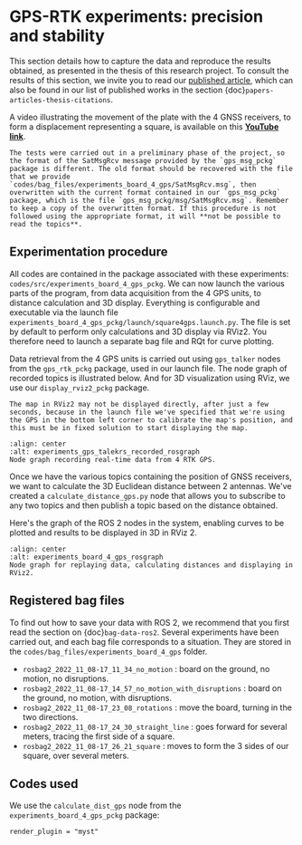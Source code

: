 # GPS-RTK experiments: precision and stability

This section details how to capture the data and reproduce the results obtained, as presented in the thesis of this research project. To consult the results of this section, we invite you to read our [published article](https://hal.science/hal-04311426), which can also be found in our list of published works in the section {doc}`papers-articles-thesis-citations`.

A video illustrating the movement of the plate with the 4 GNSS receivers, to form a displacement representing a square, is available on this [**YouTube link**](https://youtu.be/b0Vw4D8oBn4).

```{warning}
The tests were carried out in a preliminary phase of the project, so the format of the SatMsgRcv message provided by the `gps_msg_pckg` package is different. The old format should be recovered with the file that we provide `codes/bag_files/experiments_board_4_gps/SatMsgRcv.msg`, then overwritten with the current format contained in our `gps_msg_pckg` package, which is the file `gps_msg_pckg/msg/SatMsgRcv.msg`. Remember to keep a copy of the overwritten format. If this procedure is not followed using the appropriate format, it will **not be possible to read the topics**.
```

## Experimentation procedure

All codes are contained in the package associated with these experiments: `codes/src/experiments_board_4_gps_pckg`. We can now launch the various parts of the program, from data acquisition from the 4 GPS units, to distance calculation and 3D display. Everything is configurable and executable via the launch file `experiments_board_4_gps_pckg/launch/square4gps.launch.py`. The file is set by default to perform only calculations and 3D display via RViz2. You therefore need to launch a separate bag file and RQt for curve plotting.

Data retrieval from the 4 GPS units is carried out using `gps_talker` nodes from the `gps_rtk_pckg` package, used in our launch file. The node graph of recorded topics is illustrated below. And for 3D visualization using RViz, we use our `display_rviz2_pckg` package.

```{note}
The map in RViz2 may not be displayed directly, after just a few seconds, because in the launch file we've specified that we're using the GPS in the bottom left corner to calibrate the map's position, and this must be in fixed solution to start displaying the map.
```

```{figure} /photos/experiments_board_4_gps/gps_talker_recorded.png
:align: center
:alt: experiments_gps_talekrs_recorded_rosgraph
Node graph recording real-time data from 4 RTK GPS.
```

Once we have the various topics containing the position of GNSS receivers, we want to calculate the 3D Euclidean distance between 2 antennas. We've created a `calculate_distance_gps.py` node that allows you to subscribe to any two topics and then publish a topic based on the distance obtained.

Here's the graph of the ROS 2 nodes in the system, enabling curves to be plotted and results to be displayed in 3D in RViz 2.

```{figure} /photos/experiments_board_4_gps/experiments_board_4_gps_rosgraph.png 
:align: center
:alt: experiments_board_4_gps_rosgraph
Node graph for replaying data, calculating distances and displaying in RViz2.
```

## Registered bag files

To find out how to save your data with ROS 2, we recommend that you first read the section on {doc}`bag-data-ros2`.
Several experiments have been carried out, and each bag file corresponds to a situation. They are stored in the `codes/bag_files/experiments_board_4_gps` folder.

- `rosbag2_2022_11_08-17_11_34_no_motion` : board on the ground, no motion, no disruptions.
- `rosbag2_2022_11_08-17_14_57_no_motion_with_disruptions` : board on the ground, no motion, with disruptions.
- `rosbag2_2022_11_08-17_23_08_rotations` : move the board, turning in the two directions.
- `rosbag2_2022_11_08-17_24_30_straight_line` : goes forward for several meters, tracing the first side of a square.
- `rosbag2_2022_11_08-17_26_21_square` : moves to form the 3 sides of our square, over several meters.

## Codes used

We use the `calculate_dist_gps` node from the `experiments_board_4_gps_pckg` package:

```{autodoc2-object} experiments_board_4_gps_pckg.calculate_distance_gps.CalculateDistGps
render_plugin = "myst"
```
